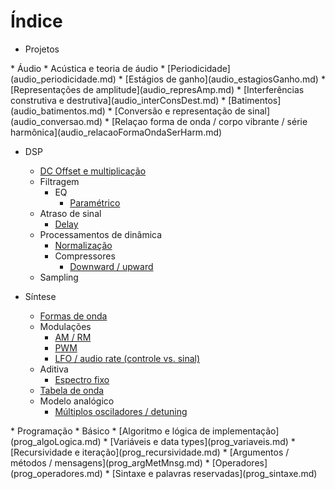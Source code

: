 # Índice

* Projetos
<p>
* Áudio
  * Acústica e teoria de áudio
    * [Periodicidade](audio_periodicidade.md)
    * [Estágios de ganho](audio_estagiosGanho.md)
    * [Representações de amplitude](audio_represAmp.md)
    * [Interferências construtiva e destrutiva](audio_interConsDest.md)
    * [Batimentos](audio_batimentos.md)
    * [Conversão e representação de sinal](audio_conversao.md)
    * [Relaçao forma de onda / corpo vibrante / série harmônica](audio_relacaoFormaOndaSerHarm.md)

  * DSP
    * [DC Offset e multiplicação](audio_dcOffMul.md)
    * Filtragem
      * EQ
        * [Paramétrico](audio_filtragem_eq_parametrico.md)
    * Atraso de sinal
      * [Delay](audio_delay.md)
    * Processamentos de dinâmica
      * [Normalização](audio_normalizacao.md)
      * Compressores
        * [Downward / upward](audio_comp_downUp.md)
    * Sampling
    
  * Síntese
    * [Formas de onda](audio_formasOnda.md)
    * Modulações
      * [AM / RM](audio_mod_amRM.md)
      * [PWM](audio_mod_pwm.md)
      * [LFO / audio rate (controle vs. sinal)](audio_mod_lfoAudioRate.md)
    * Aditiva
      * [Espectro fixo](audio_aditiva_espcFixo.md)
    * [Tabela de onda](audio_tabOnda.md)
    * Modelo analógico
      * [Múltiplos osciladores / detuning](audio_modAnal_multiOsc.md)
<p>
* Programação
  * Básico
    * [Algoritmo e lógica de implementação](prog_algoLogica.md)
    * [Variáveis e data types](prog_variaveis.md)
    * [Recursividade e iteração](prog_recursividade.md)
    * [Argumentos / métodos / mensagens](prog_argMetMnsg.md)
    * [Operadores](prog_operadores.md)
    * [Sintaxe e palavras reservadas](prog_sintaxe.md)